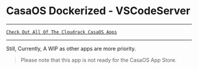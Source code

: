 # CasaOS Dockerized - VSCodeServer

***

[`Check Out All Of The Cloudrack CasaOS Apps`](../)

***

Still, Currently, A WIP as other apps are more priority.

> Please note that this app is not ready for the CasaOS App Store.
